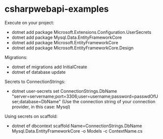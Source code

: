 # csharpwebapi-examples


Execute on your project:

- dotnet add package Microsoft.Extensions.Configuration.UserSecrets
- dotnet add package Mysql.Data.EntityFrameworkCore
- dotnet add package Microsoft.EntityFrameworkCore
- dotnet add package Microsoft.EntityFrameworkCore.Design

Migrations:

- dotnet ef migrations add InitialCreate
- dotnet ef database update

Secrets to ConnectionStrings:

- dotnet user-secrets set ConnectionStrings.DbName "server=servername;port=3306;user=username;password=passwdOfUser;database=DbName" (Use the connection string of your connection provider, in this case: Mysql)

Using secrets on scaffold:

- dotnet ef dbcontext scaffold Name=ConnectionStrings.DbName Mysql.Data.EntityFrameworkCore -o Models -c ContextName.cs


